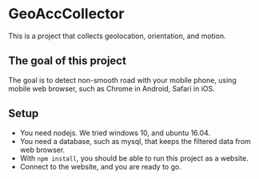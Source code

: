 # GeoAccCollector
This is a project that collects geolocation, orientation, and motion.

## The goal of this project
The goal is to detect non-smooth road with your mobile phone, using mobile web browser, such as Chrome in Android, Safari in iOS.

## Setup
 * You need nodejs. We tried windows 10, and ubuntu 16.04.
 * You need a database, such as mysql, that keeps the filtered data from web browser.
 * With ```npm install```, you should be able to run this project as a website.
 * Connect to the website, and you are ready to go.
